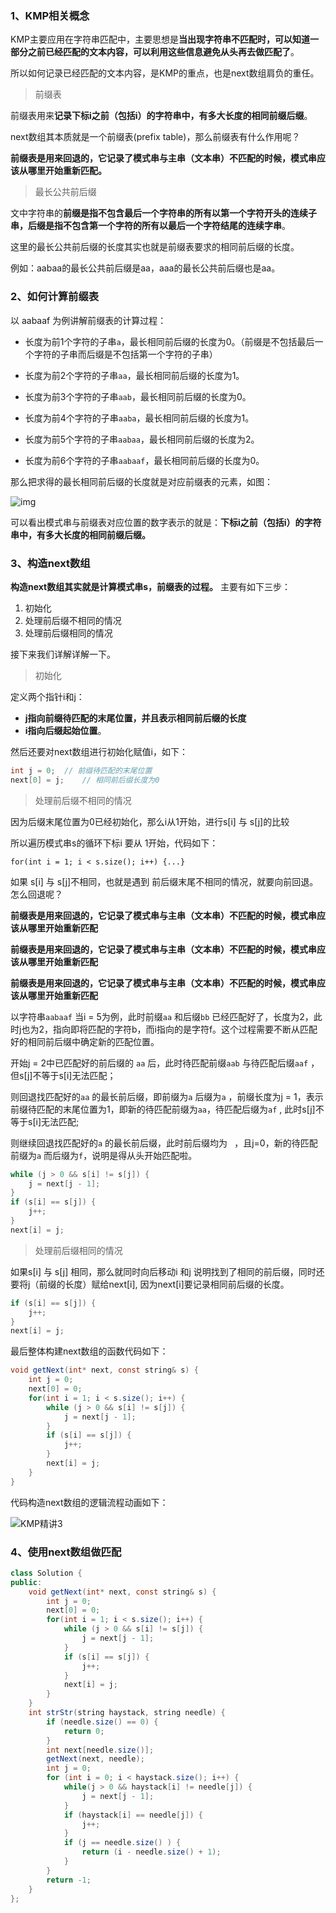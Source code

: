 ### 1、KMP相关概念

KMP主要应用在字符串匹配中，主要思想是**当出现字符串不匹配时，可以知道一部分之前已经匹配的文本内容，可以利用这些信息避免从头再去做匹配了**。

所以如何记录已经匹配的文本内容，是KMP的重点，也是next数组肩负的重任。

> 前缀表

前缀表用来**记录下标i之前（包括i）的字符串中，有多大长度的相同前缀后缀**。

next数组其本质就是一个前缀表(prefix table)，那么前缀表有什么作用呢？

**前缀表是用来回退的，它记录了模式串与主串（文本串）不匹配的时候，模式串应该从哪里开始重新匹配。**

> 最长公共前后缀

文中字符串的**前缀是指不包含最后一个字符串的所有以第一个字符开头的连续子串，后缀是指不包含第一个字符的所有以最后一个字符结尾的连续字串**。

这里的最长公共前后缀的长度其实也就是前缀表要求的相同前后缀的长度。

例如：aabaa的最长公共前后缀是aa，aaa的最长公共前后缀也是aa。



### 2、如何计算前缀表

以 aabaaf 为例讲解前缀表的计算过程：

- 长度为前1个字符的子串`a`，最长相同前后缀的长度为0。（前缀是不包括最后一个字符的子串而后缀是不包括第一个字符的子串）
- 长度为前2个字符的子串`aa`，最长相同前后缀的长度为1。
- 长度为前3个字符的子串`aab`，最长相同前后缀的长度为0。

- 长度为前4个字符的子串`aaba`，最长相同前后缀的长度为1。
- 长度为前5个字符的子串`aabaa`，最长相同前后缀的长度为2。
- 长度为前6个字符的子串`aabaaf`，最长相同前后缀的长度为0。

那么把求得的最长相同前后缀的长度就是对应前缀表的元素，如图：

![img](\pics\KMP精讲8.png)

可以看出模式串与前缀表对应位置的数字表示的就是：**下标i之前（包括i）的字符串中，有多大长度的相同前缀后缀。**



### 3、构造next数组

**构造next数组其实就是计算模式串s，前缀表的过程。** 主要有如下三步：

1. 初始化
2. 处理前后缀不相同的情况
3. 处理前后缀相同的情况

接下来我们详解详解一下。

> 初始化

定义两个指针i和j：

- **j指向前缀待匹配的末尾位置，并且表示相同前后缀的长度**
- **i指向后缀起始位置**。

然后还要对next数组进行初始化赋值i，如下：

```java
int j = 0;	// 前缀待匹配的末尾位置
next[0] = j;	// 相同前后缀长度为0
```

> 处理前后缀不相同的情况

因为后缀末尾位置为0已经初始化，那么i从1开始，进行s[i] 与 s[j]的比较

所以遍历模式串s的循环下标i 要从 1开始，代码如下：

```
for(int i = 1; i < s.size(); i++) {...}
```

如果 s[i] 与 s[j]不相同，也就是遇到 前后缀末尾不相同的情况，就要向前回退。怎么回退呢？

**前缀表是用来回退的，它记录了模式串与主串（文本串）不匹配的时候，模式串应该从哪里开始重新匹配**

**前缀表是用来回退的，它记录了模式串与主串（文本串）不匹配的时候，模式串应该从哪里开始重新匹配**

**前缀表是用来回退的，它记录了模式串与主串（文本串）不匹配的时候，模式串应该从哪里开始重新匹配**

以字符串`aabaaf` 当i = 5为例，此时前缀`aa` 和后缀`bb` 已经匹配好了，长度为2，此时j也为2，指向即将匹配的字符b，而i指向的是字符f。这个过程需要不断从匹配好的相同前后缀中确定新的匹配位置。

开始j = 2中已匹配好的前后缀的 `aa` 后，此时待匹配前缀`aab` 与待匹配后缀`aaf` ，但s[j]不等于s[i]无法匹配；

则回退找匹配好的`aa` 的最长前后缀，即前缀为`a` 后缀为`a` ，前缀长度为j = 1，表示前缀待匹配的末尾位置为1，即新的待匹配前缀为`aa`，待匹配后缀为`af` , 此时s[j]不等于s[i]无法匹配;

则继续回退找匹配好的`a` 的最长前后缀，此时前后缀均为` ` ，且j=0，新的待匹配前缀为`a` 而后缀为`f`，说明是得从头开始匹配啦。

```java
while (j > 0 && s[i] != s[j]) {
    j = next[j - 1];
}
if (s[i] == s[j]) {
    j++;
}
next[i] = j;
```

> 处理前后缀相同的情况

如果s[i] 与 s[j] 相同，那么就同时向后移动i 和j 说明找到了相同的前后缀，同时还要将j（前缀的长度）赋给next[i], 因为next[i]要记录相同前后缀的长度。

```java
if (s[i] == s[j]) {
    j++;
}
next[i] = j;
```

最后整体构建next数组的函数代码如下：

```java
void getNext(int* next, const string& s) {
    int j = 0;
    next[0] = 0;
    for(int i = 1; i < s.size(); i++) {
        while (j > 0 && s[i] != s[j]) {
            j = next[j - 1];
        }
        if (s[i] == s[j]) {
            j++;
        }
        next[i] = j;
    }
}
```

代码构造next数组的逻辑流程动画如下：

![KMP精讲3](\pics\KMP精讲3.gif)



### 4、使用next数组做匹配

```java
class Solution {
public:
    void getNext(int* next, const string& s) {
        int j = 0;
        next[0] = 0;
        for(int i = 1; i < s.size(); i++) {
            while (j > 0 && s[i] != s[j]) {
                j = next[j - 1];
            }
            if (s[i] == s[j]) {
                j++;
            }
            next[i] = j;
        }
    }
    int strStr(string haystack, string needle) {
        if (needle.size() == 0) {
            return 0;
        }
        int next[needle.size()];
        getNext(next, needle);
        int j = 0;
        for (int i = 0; i < haystack.size(); i++) {
            while(j > 0 && haystack[i] != needle[j]) {
                j = next[j - 1];
            }
            if (haystack[i] == needle[j]) {
                j++;
            }
            if (j == needle.size() ) {
                return (i - needle.size() + 1);
            }
        }
        return -1;
    }
};
```


